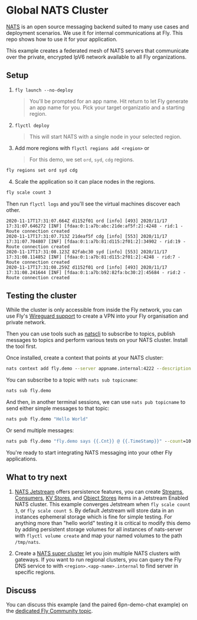 # Global NATS Cluster

[NATS](https://docs.nats.io/) is an open source messaging backend suited to many use cases and deployment scenarios. We use it for internal communications at Fly. This repo shows how to use it for your application.

This example creates a federated mesh of NATS servers that communicate over the private, encrypted IpV6 network available to all Fly organizations.
## Setup

1. `fly launch --no-deploy`

    > You'll be prompted for an app name. Hit return to let Fly generate an app name for you. Pick your target organizatio and a starting region.

2. `flyctl deploy`

    > This will start NATS with a single node in your selected region.

3. Add more regions with `flyctl regions add <region>` or

    > For this demo, we set `ord`, `syd`, `cdg` regions.

```cmd
fly regions set ord syd cdg
```

4. Scale the application so it can place nodes in the regions.

```cmd
fly scale count 3
```

Then run `flyctl logs` and you'll see the virtual machines discover each other.

```
2020-11-17T17:31:07.664Z d1152f01 ord [info] [493] 2020/11/17 17:31:07.646272 [INF] [fdaa:0:1:a7b:abc:21de:af5f:2]:4248 - rid:1 - Route connection created
2020-11-17T17:31:07.713Z 21deaf5f cdg [info] [553] 2020/11/17 17:31:07.704807 [INF] [fdaa:0:1:a7b:81:d115:2f01:2]:34902 - rid:19 - Route connection created
2020-11-17T17:31:08.123Z 82fabc30 syd [info] [553] 2020/11/17 17:31:08.114852 [INF] [fdaa:0:1:a7b:81:d115:2f01:2]:4248 - rid:7 - Route connection created
2020-11-17T17:31:08.259Z d1152f01 ord [info] [493] 2020/11/17 17:31:08.241644 [INF] [fdaa:0:1:a7b:b92:82fa:bc30:2]:45684 - rid:2 - Route connection created
```

## Testing the cluster

While the cluster is only accessible from inside the Fly network, you can use Fly's [Wireguard support](/docs/reference/privatenetwork/) to create a VPN into your Fly organisation and private network.

Then you can use tools such as [natscli](https://github.com/nats-io/natscli) to subscribe to topics, publish messages to topics and perform various tests on your NATS cluster. Install the tool first.

Once installed, create a context that points at your NATS cluster:

```cmd
nats context add fly.demo --server appname.internal:4222 --description "My Cluster" --select
```

You can subscribe to a topic with `nats sub topicname`:

```cmd
nats sub fly.demo
```

And then, in another terminal sessions, we can use `nats pub topicname` to send either simple messages to that topic:

```cmd
nats pub fly.demo "Hello World"
```

Or send multiple messages:

```cmd
nats pub fly.demo "fly.demo says {{.Cnt}} @ {{.TimeStamp}}" --count=10
```

You're ready to start integrating NATS messaging into your other Fly applications.

## What to try next

1. [NATS Jetstream](https://docs.nats.io/nats-concepts/jetstream/js_walkthrough) offers persistence features, you can create [Streams](https://docs.nats.io/nats-concepts/jetstream/streams), [Consumers](https://docs.nats.io/nats-concepts/jetstream/consumers), [KV Stores](https://docs.nats.io/nats-concepts/jetstream/key-value-store), and [Object Stores](https://docs.nats.io/nats-concepts/jetstream/obj_store) items in a Jetstream Enabled NATS cluster. This example converges Jetstream when `fly scale count 3`, or `fly scale count 5`. By default Jetstream will store data in an instances ephemeral storage which is fine for simple testing. For anything more than "hello world" testing it is critical to modify this demo by adding persistent storage volumes for all instances of nats-server with `flyctl volume create` and map your named volumes to the path `/tmp/nats`.

2. Create a [NATS super cluster](https://docs.nats.io/nats-server/configuration/gateways) let you join multiple NATS clusters with gateways. If you want to run regional clusters, you can query the Fly DNS service to with `<region>.<app-name>.internal` to find server in specific regions.


## Discuss

You can discuss this example (and the paired 6pn-demo-chat example) on the [dedicated Fly Community topic](https://community.fly.io/t/new-examples-nats-cluster-and-6pn-demo-chat/562).

